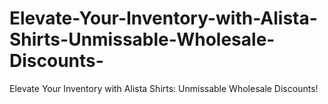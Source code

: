 # Elevate-Your-Inventory-with-Alista-Shirts-Unmissable-Wholesale-Discounts-
Elevate Your Inventory with Alista Shirts: Unmissable Wholesale Discounts!
